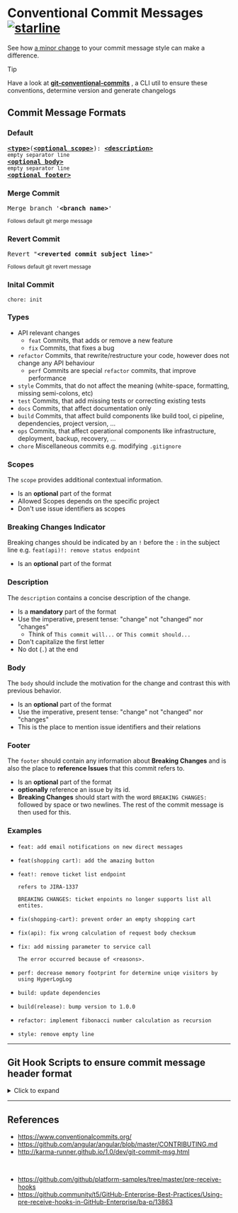 # Conventional Commit Messages [![starline](https://starlines.qoo.monster/assets/gists/5dfcdf8eec66a051ecd85625518cfd13)](https://github.com/qoomon/starline)

See how [a minor change](#examples) to your commit message style can make a difference. 

> [!TIP]
> Have a look at **[git-conventional-commits](https://github.com/qoomon/git-conventional-commits)** , a CLI util to ensure these conventions, determine version and generate changelogs

## Commit Message Formats

### Default
<pre>
<b><a href="#types">&lt;type&gt;</a></b></font>(<b><a href="#scopes">&lt;optional scope&gt;</a></b>): <b><a href="#description">&lt;description&gt;</a></b>
<sub>empty separator line</sub>
<b><a href="#body">&lt;optional body&gt;</a></b>
<sub>empty separator line</sub>
<b><a href="#footer">&lt;optional footer&gt;</a></b>
</pre>

### Merge Commit
<pre>
Merge branch '<b>&lt;branch name&gt;</b>'
</pre>
<sup>Follows default git merge message</sup>

### Revert Commit
<pre>
Revert "<b>&lt;reverted commit subject line&gt;</b>"
</pre>
<sup>Follows default git revert message</sup>

### Inital Commit 
```
chore: init
```

### Types
* API relevant changes
    * `feat` Commits, that adds or remove a new feature
    * `fix` Commits, that fixes a bug
* `refactor` Commits, that rewrite/restructure your code, however does not change any API behaviour
    * `perf` Commits are special `refactor` commits, that improve performance
* `style` Commits, that do not affect the meaning (white-space, formatting, missing semi-colons, etc)
* `test` Commits, that add missing tests or correcting existing tests
* `docs` Commits, that affect documentation only
* `build` Commits, that affect build components like build tool, ci pipeline, dependencies, project version, ...
* `ops` Commits, that affect operational components like infrastructure, deployment, backup, recovery, ...
* `chore` Miscellaneous commits e.g. modifying `.gitignore`

### Scopes
The `scope` provides additional contextual information.
* Is an **optional** part of the format
* Allowed Scopes depends on the specific project
* Don't use issue identifiers as scopes

### Breaking Changes Indicator
Breaking changes should be indicated by an `!` before the `:` in the subject line e.g. `feat(api)!: remove status endpoint`
* Is an **optional** part of the format

### Description
The `description` contains a concise description of the change.
* Is a **mandatory** part of the format
* Use the imperative, present tense: "change" not "changed" nor "changes"
  * Think of `This commit will...` or `This commit should...`
* Don't capitalize the first letter
* No dot (`.`) at the end

### Body
The `body` should include the motivation for the change and contrast this with previous behavior.
* Is an **optional** part of the format
* Use the imperative, present tense: "change" not "changed" nor "changes"
* This is the place to mention issue identifiers and their relations

### Footer
The `footer` should contain any information about **Breaking Changes** and is also the place to **reference Issues** that this commit refers to.
* Is an **optional** part of the format
* **optionally** reference an issue by its id.
* **Breaking Changes** should start with the word `BREAKING CHANGES:` followed by space or two newlines. The rest of the commit message is then used for this.


### Examples
* ```
  feat: add email notifications on new direct messages
  ```
* ```
  feat(shopping cart): add the amazing button
  ```
* ```
  feat!: remove ticket list endpoint

  refers to JIRA-1337

  BREAKING CHANGES: ticket enpoints no longer supports list all entites.
  ```
* ```
  fix(shopping-cart): prevent order an empty shopping cart
  ```
* ```
  fix(api): fix wrong calculation of request body checksum
  ```
* ```
  fix: add missing parameter to service call

  The error occurred because of <reasons>.
  ```
* ```
  perf: decrease memory footprint for determine uniqe visitors by using HyperLogLog
  ```
* ```
  build: update dependencies
  ```
* ```
  build(release): bump version to 1.0.0
  ```
* ```
  refactor: implement fibonacci number calculation as recursion
  ```
* ```
  style: remove empty line
  ```

---
  
## Git Hook Scripts to ensure commit message header format
<details>
<summary>Click to expand</summary>
   
### commit-msg Hook (local)
* Create a commit-msg hook using [git-conventional-commits cli](https://github.com/qoomon/git-conventional-commits?tab=readme-ov-file#automatically-validate-commit-message-convention-before-commit)

### pre-receive Hook (server side)
* create following file in your repository folder `.git/hooks/pre-receive`
  ```shell
  #!/usr/bin/env bash

  # Pre-receive hook that will block commits with messges that do not follow regex rule

  commit_msg_type_regex='feat|fix|refactor|style|test|docs|build'
  commit_msg_scope_regex='.{1,20}'
  commit_msg_description_regex='.{1,100}'
  commit_msg_regex="^(${commit_msg_type_regex})(\(${commit_msg_scope_regex}\))?: (${commit_msg_description_regex})\$"
  merge_msg_regex="^Merge branch '.+'\$"

  zero_commit="0000000000000000000000000000000000000000"

  # Do not traverse over commits that are already in the repository
  excludeExisting="--not --all"

  error=""
  while read oldrev newrev refname; do
    # branch or tag get deleted
    if [ "$newrev" = "$zero_commit" ]; then
      continue
    fi

    # Check for new branch or tag
    if [ "$oldrev" = "$zero_commit" ]; then
      rev_span=`git rev-list $newrev $excludeExisting`
    else
      rev_span=`git rev-list $oldrev..$newrev $excludeExisting`
    fi

    for commit in $rev_span; do
      commit_msg_header=$(git show -s --format=%s $commit)
      if ! [[ "$commit_msg_header" =~ (${commit_msg_regex})|(${merge_msg_regex}) ]]; then
        echo "$commit" >&2
        echo "ERROR: Invalid commit message format" >&2
        echo "$commit_msg_header" >&2
        error="true"
      fi
    done
  done

  if [ -n "$error" ]; then
    exit 1
  fi
  ```
* ⚠ make `.git/hooks/pre-receive` executable (unix: `chmod +x '.git/hooks/pre-receive'`)

</details>

-----
## References
* https://www.conventionalcommits.org/
* https://github.com/angular/angular/blob/master/CONTRIBUTING.md
* http://karma-runner.github.io/1.0/dev/git-commit-msg.html
<br>

* https://github.com/github/platform-samples/tree/master/pre-receive-hooks  
* https://github.community/t5/GitHub-Enterprise-Best-Practices/Using-pre-receive-hooks-in-GitHub-Enterprise/ba-p/13863